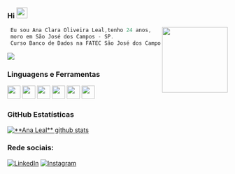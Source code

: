 
### Hi <img src="https://media.giphy.com/media/hvRJCLFzcasrR4ia7z/giphy.gif" width="25px">

<img align="right" width="150" src="https://www.imagensanimadas.com/data/media/218/pinguim-imagem-animada-0182.gif" />

```kotlin
 Eu sou Ana Clara Oliveira Leal,tenho 24 anos,
 moro em São José dos Campos - SP.
 Curso Banco de Dados na FATEC São José dos Campos - 2/6
```
![](https://visitor-badge.glitch.me/badge?page_id=heyanaleal-badge.id&left_color=black&right_color=pink)

### **Linguagens e Ferramentas**  

<code><img height="30" src="https://engenharia360.com/wp-content/uploads/2019/04/python-engenharia360-3-1024x512.png"></code>
<code><img height="30" src="https://pbs.twimg.com/profile_images/1410632439370641409/Pt-7RucE_400x400.jpg"></code>
<code><img height="30" src="https://pbs.twimg.com/profile_images/1206603239791218688/0AwZ0m6W_400x400.jpg"></code>
<code><img height="30" src="https://i.pinimg.com/originals/e9/94/61/e99461fdd5b3db8bdb3081d8acf5e524.png"></code>
<code><img height="30" src="https://logodownload.org/wp-content/uploads/2016/10/html5-logo-10.png"></code>
<code><img height="30" src="https://www.nicepng.com/png/detail/264-2648074_eclipse-logo-png-transparent-eclipse-ide.png"></code>

### **GitHub Estatísticas**

<a href="https://github.com/Gurupreet">
 <img align="center" src="https://github-readme-stats.vercel.app/api?username=heyanaleal&show_icons=true&theme=dracula&line_height=27" alt="**Ana Leal** github stats"/>
</a>

### **Rede sociais:** 

<a href="https://www.linkedin.com/in/ana-clara-oliveira-leal-723169220/" target="_blank"><img src="https://img.shields.io/badge/LinkedIn-%230077B5.svg?&style=flat-square&logo=linkedin&logoColor=white" alt="LinkedIn"></a>
<a href="https://www.instagram.com/heyanaleal/" target="_blank"><img src="https://img.shields.io/badge/Instagram-%23E4405F.svg?&style=flat-square&logo=instagram&logoColor=white" alt="Instagram"></a>



